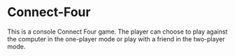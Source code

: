 # Connect-Four
This is a console Connect Four game. The player can choose to play against the computer in the one-player mode or play with a friend in the two-player mode.
